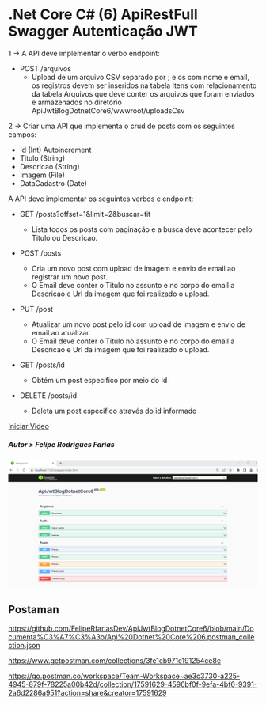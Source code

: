 # .Net Core C# (6) ApiRestFull Swagger Autenticação JWT

1 -> A API deve implementar o verbo endpoint:

- POST /arquivos
  - Upload de um arquivo CSV separado por ; e os com nome e email, os registros devem ser inseridos na tabela Itens com relacionamento da tabela Arquivos que deve conter os arquivos que foram enviados e armazenados no diretório ApiJwtBlogDotnetCore6/wwwroot/uploadsCsv


2 -> Criar uma API que implementa o crud de posts com os seguintes campos:

- Id (Int) Autoincrement
- Titulo (String)
- Descricao (String)
- Imagem (File)
- DataCadastro (Date)

A API deve implementar os seguintes verbos e endpoint:

- GET /posts?offset=1&limit=2&buscar=tit
  - Lista todos os posts com paginação e a busca deve acontecer pelo Titulo ou Descricao.


- POST /posts
  - Cria um novo post com upload de imagem e envio de email ao registrar um novo post.
  - O Email deve conter o Titulo no assunto e no corpo do email a Descricao e Url da imagem que foi realizado o upload.


- PUT /post
  - Atualizar um novo post pelo id com upload de imagem e envio de email ao atualizar.
  - O Email deve conter o Titulo no assunto e no corpo do email a Descricao e Url da imagem que foi realizado o upload.

- GET /posts/id
  - Obtém um post específico por meio do Id


- DELETE /posts/id
  - Deleta um post especifico através do id informado


[Iniciar Video](https://www.youtube.com/watch?v=)
##### Autor > Felipe Rodrigues Farias

![alt text](https://github.com/FelipeRfariasDev/ApiJwtBlogDotnetCore6/blob/main/Documenta%C3%A7%C3%A3o/swagger.png?raw=true)

## Postaman
https://github.com/FelipeRfariasDev/ApiJwtBlogDotnetCore6/blob/main/Documenta%C3%A7%C3%A3o/Api%20Dotnet%20Core%206.postman_collection.json

https://www.getpostman.com/collections/3fe1cb971c191254ce8c

https://go.postman.co/workspace/Team-Workspace~ae3c3730-a225-4945-879f-78225a00b42d/collection/17591629-4596bf0f-9efa-4bf6-9391-2a6d2286a951?action=share&creator=17591629